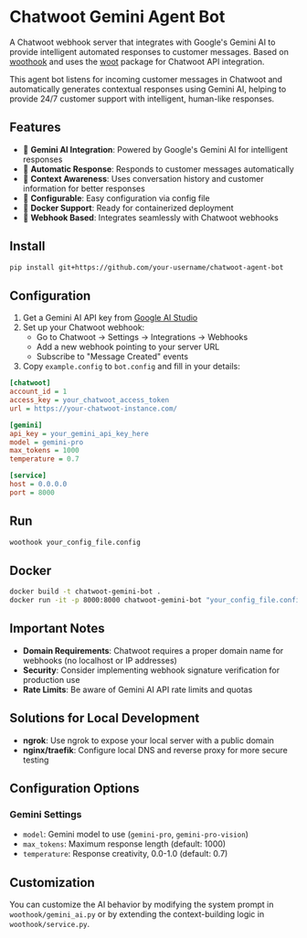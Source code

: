 # Chatwoot Gemini Agent Bot

A Chatwoot webhook server that integrates with Google's Gemini AI to provide intelligent automated responses to customer messages. Based on [woothook](https://github.com/dearkafka/woothook) and uses the [woot](https://github.com/dearkafka/woot) package for Chatwoot API integration.

This agent bot listens for incoming customer messages in Chatwoot and automatically generates contextual responses using Gemini AI, helping to provide 24/7 customer support with intelligent, human-like responses.

## Features

- 🤖 **Gemini AI Integration**: Powered by Google's Gemini AI for intelligent responses
- 💬 **Automatic Response**: Responds to customer messages automatically
- 📝 **Context Awareness**: Uses conversation history and customer information for better responses
- 🔧 **Configurable**: Easy configuration via config file
- 🐳 **Docker Support**: Ready for containerized deployment
- 🔌 **Webhook Based**: Integrates seamlessly with Chatwoot webhooks

## Install

```bash
pip install git+https://github.com/your-username/chatwoot-agent-bot
```

## Configuration

1. Get a Gemini AI API key from [Google AI Studio](https://makersuite.google.com/app/apikey)
2. Set up your Chatwoot webhook:
   - Go to Chatwoot → Settings → Integrations → Webhooks
   - Add a new webhook pointing to your server URL
   - Subscribe to "Message Created" events
3. Copy `example.config` to `bot.config` and fill in your details:

```ini
[chatwoot]
account_id = 1
access_key = your_chatwoot_access_token
url = https://your-chatwoot-instance.com/

[gemini]
api_key = your_gemini_api_key_here
model = gemini-pro
max_tokens = 1000
temperature = 0.7

[service]
host = 0.0.0.0
port = 8000
```

## Run

```bash
woothook your_config_file.config
```

## Docker

```bash
docker build -t chatwoot-gemini-bot .
docker run -it -p 8000:8000 chatwoot-gemini-bot "your_config_file.config"
```

## Important Notes

- **Domain Requirements**: Chatwoot requires a proper domain name for webhooks (no localhost or IP addresses)
- **Security**: Consider implementing webhook signature verification for production use
- **Rate Limits**: Be aware of Gemini AI API rate limits and quotas

## Solutions for Local Development

- **ngrok**: Use ngrok to expose your local server with a public domain
- **nginx/traefik**: Configure local DNS and reverse proxy for more secure testing

## Configuration Options

### Gemini Settings

- `model`: Gemini model to use (`gemini-pro`, `gemini-pro-vision`)
- `max_tokens`: Maximum response length (default: 1000)
- `temperature`: Response creativity, 0.0-1.0 (default: 0.7)

## Customization

You can customize the AI behavior by modifying the system prompt in `woothook/gemini_ai.py` or by extending the context-building logic in `woothook/service.py`.